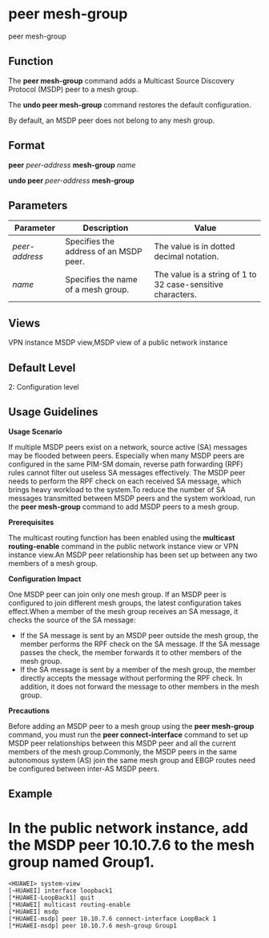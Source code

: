 peer mesh-group
===============

peer mesh-group

Function
--------



The **peer mesh-group** command adds a Multicast Source Discovery Protocol (MSDP) peer to a mesh group.

The **undo peer mesh-group** command restores the default configuration.



By default, an MSDP peer does not belong to any mesh group.


Format
------

**peer** *peer-address* **mesh-group** *name*

**undo peer** *peer-address* **mesh-group**


Parameters
----------

| Parameter | Description | Value |
| --- | --- | --- |
| *peer-address* | Specifies the address of an MSDP peer. | The value is in dotted decimal notation. |
| *name* | Specifies the name of a mesh group. | The value is a string of 1 to 32 case-sensitive characters. |



Views
-----

VPN instance MSDP view,MSDP view of a public network instance


Default Level
-------------

2: Configuration level


Usage Guidelines
----------------

**Usage Scenario**

If multiple MSDP peers exist on a network, source active (SA) messages may be flooded between peers. Especially when many MSDP peers are configured in the same PIM-SM domain, reverse path forwarding (RPF) rules cannot filter out useless SA messages effectively. The MSDP peer needs to perform the RPF check on each received SA message, which brings heavy workload to the system.To reduce the number of SA messages transmitted between MSDP peers and the system workload, run the **peer mesh-group** command to add MSDP peers to a mesh group.

**Prerequisites**

The multicast routing function has been enabled using the **multicast routing-enable** command in the public network instance view or VPN instance view.An MSDP peer relationship has been set up between any two members of a mesh group.

**Configuration Impact**

One MSDP peer can join only one mesh group. If an MSDP peer is configured to join different mesh groups, the latest configuration takes effect.When a member of the mesh group receives an SA message, it checks the source of the SA message:

* If the SA message is sent by an MSDP peer outside the mesh group, the member performs the RPF check on the SA message. If the SA message passes the check, the member forwards it to other members of the mesh group.
* If the SA message is sent by a member of the mesh group, the member directly accepts the message without performing the RPF check. In addition, it does not forward the message to other members in the mesh group.

**Precautions**

Before adding an MSDP peer to a mesh group using the **peer mesh-group** command, you must run the **peer connect-interface** command to set up MSDP peer relationships between this MSDP peer and all the current members of the mesh group.Commonly, the MSDP peers in the same autonomous system (AS) join the same mesh group and EBGP routes need be configured between inter-AS MSDP peers.


Example
-------

# In the public network instance, add the MSDP peer 10.10.7.6 to the mesh group named Group1.
```
<HUAWEI> system-view
[~HUAWEI] interface loopback1
[*HUAWEI-LoopBack1] quit
[*HUAWEI] multicast routing-enable
[*HUAWEI] msdp
[*HUAWEI-msdp] peer 10.10.7.6 connect-interface LoopBack 1
[*HUAWEI-msdp] peer 10.10.7.6 mesh-group Group1

```